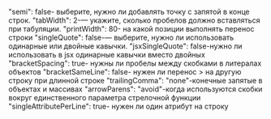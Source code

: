 "semi": false- выберите, нужно ли добавлять точку с запятой в конце строк. "tabWidth": 2-— укажите, сколько пробелов должно вставляться при табуляции. "printWidth": 80- на какой позиции выполнять перенос строки "singleQuote": false-— выберите, нужно ли использовать одинарные или двойные кавычки. "jsxSingleQuote": false-нужно ли использовать в jsx одинарные кавычки вместо двойных "bracketSpacing": true- нужны ли пробелы между скобками в литералах объектов "bracketSameLine": false- нужен ли перенос > на другую строку при длинной строке "trailingComma": "none"-конечные запятые в объектах и массивах "arrowParens": "avoid"-когда используются скобки вокруг единственного параметра стрелочной функции "singleAttributePerLine": true- нужен ли один атрибут на строку
